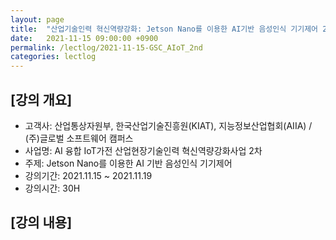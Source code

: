 ```yaml
---
layout: page
title:  "산업기술인력 혁신역량강화: Jetson Nano를 이용한 AI기반 음성인식 기기제어 2차"
date:   2021-11-15 09:00:00 +0900
permalink: /lectlog/2021-11-15-GSC_AIoT_2nd
categories: lectlog
---
```


## [강의 개요]

* 고객사: 산업통상자원부, 한국산업기술진흥원(KIAT), 지능정보산업협회(AIIA) / (주)글로벌 소프트웨어 캠퍼스
* 사업명: AI 융합 IoT가전 산업현장기술인력 혁신역량강화사업 2차
* 주제: Jetson Nano를 이용한 AI 기반 음성인식 기기제어
* 강의기간: 2021.11.15 ~ 2021.11.19
* 강의시간: 30H

## [강의 내용]

